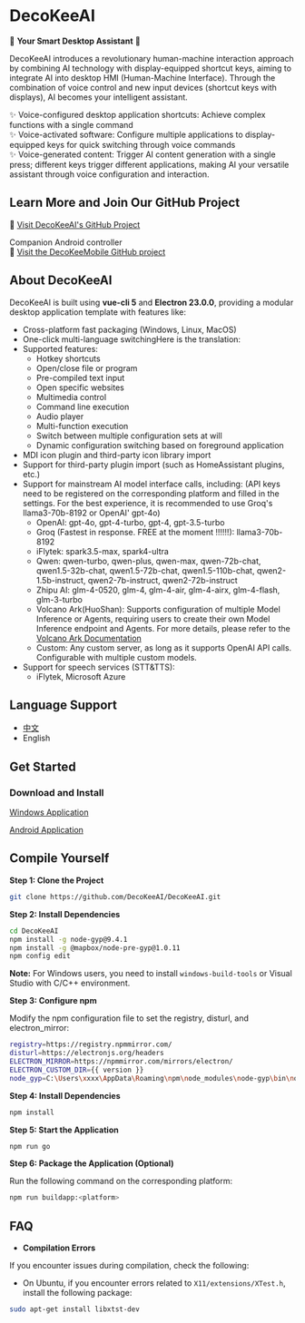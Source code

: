 **DecoKeeAI**
================

🌟 **Your Smart Desktop Assistant** 🌟

DecoKeeAI introduces a revolutionary human-machine interaction approach by combining AI technology with display-equipped shortcut keys, aiming to integrate AI into desktop HMI (Human-Machine Interface). Through the combination of voice control and new input devices (shortcut keys with displays), AI becomes your intelligent assistant.

✨ Voice-configured desktop application shortcuts: Achieve complex functions with a single command <br/>
✨ Voice-activated software: Configure multiple applications to display-equipped keys for quick switching through voice commands  <br/>
✨ Voice-generated content: Trigger AI content generation with a single press; different keys trigger different applications, making AI your versatile assistant through voice configuration and interaction.

**Learn More and Join Our GitHub Project**
------------------------------------------

🔗 [Visit DecoKeeAI's GitHub Project](https://github.com/DecoKeeAI/DecoKeeAI)

Companion Android controller<br/>
🔗 [Visit the DecoKeeMobile GitHub project](https://github.com/DecoKeeAI/DecoKeeMobile) 

**About DecoKeeAI**
-------------------

DecoKeeAI is built using **vue-cli 5** and **Electron 23.0.0**, providing a modular desktop application template with features like:

* Cross-platform fast packaging (Windows, Linux, MacOS)
* One-click multi-language switchingHere is the translation:
* Supported features:
  - Hotkey shortcuts
  - Open/close file or program
  - Pre-compiled text input
  - Open specific websites
  - Multimedia control
  - Command line execution
  - Audio player
  - Multi-function execution
  - Switch between multiple configuration sets at will
  - Dynamic configuration switching based on foreground application
* MDI icon plugin and third-party icon library import
* Support for third-party plugin import (such as HomeAssistant plugins, etc.)
* Support for mainstream AI model interface calls, including: (API keys need to be registered on the corresponding platform and filled in the settings. For the best experience, it is recommended to use Groq's llama3-70b-8192 or OpenAI' gpt-4o)
    - OpenAI: gpt-4o, gpt-4-turbo, gpt-4, gpt-3.5-turbo
    - Groq (Fastest in response. FREE at the moment !!!!!!): llama3-70b-8192
    - iFlytek: spark3.5-max, spark4-ultra
    - Qwen: qwen-turbo, qwen-plus, qwen-max, qwen-72b-chat, qwen1.5-32b-chat, qwen1.5-72b-chat, qwen1.5-110b-chat, qwen2-1.5b-instruct, qwen2-7b-instruct, qwen2-72b-instruct
    - Zhipu AI: glm-4-0520, glm-4, glm-4-air, glm-4-airx, glm-4-flash, glm-3-turbo
    - Volcano Ark(HuoShan): Supports configuration of multiple Model Inference or Agents, requiring users to create their own Model Inference endpoint and Agents. For more details, please refer to the [Volcano Ark Documentation](https://www.volcengine.com/docs/82379/1267885)
    - Custom: Any custom server, as long as it supports OpenAI API calls. Configurable with multiple custom models.
* Support for speech services (STT&TTS):
    - iFlytek, Microsoft Azure

**Language Support**
--------------------

* [中文](https://github.com/DecoKeeAI/DecoKeeAI/README-CN.md)
* English

**Get Started**
---------------

### **Download and Install**

[Windows Application](https://github.com/DecoKeeAI/DecoKeeAI/releases)

[Android Application](https://github.com/DecoKeeAI/DecoKeeMobile/releases)

**Compile Yourself**
--------------------

**Step 1: Clone the Project**

```bash
git clone https://github.com/DecoKeeAI/DecoKeeAI.git
```

**Step 2: Install Dependencies**

```bash
cd DecoKeeAI
npm install -g node-gyp@9.4.1
npm install -g @mapbox/node-pre-gyp@1.0.11
npm config edit
```

**Note:** For Windows users, you need to install `windows-build-tools` or Visual Studio with C/C++ environment.

**Step 3: Configure npm**

Modify the npm configuration file to set the registry, disturl, and electron_mirror:
```bash
registry=https://registry.npmmirror.com/
disturl=https://electronjs.org/headers
ELECTRON_MIRROR=https://npmmirror.com/mirrors/electron/
ELECTRON_CUSTOM_DIR={{ version }}
node_gyp=C:\Users\xxxx\AppData\Roaming\npm\node_modules\node-gyp\bin\node-gyp.js
```

**Step 4: Install Dependencies**

```bash
npm install
```

**Step 5: Start the Application**

```bash
npm run go
```

**Step 6: Package the Application (Optional)**

Run the following command on the corresponding platform:
```bash
npm run buildapp:<platform>
```

**FAQ**
----

* **Compilation Errors**

If you encounter issues during compilation, check the following:

* On Ubuntu, if you encounter errors related to `X11/extensions/XTest.h`, install the following package:
```bash
sudo apt-get install libxtst-dev
```
